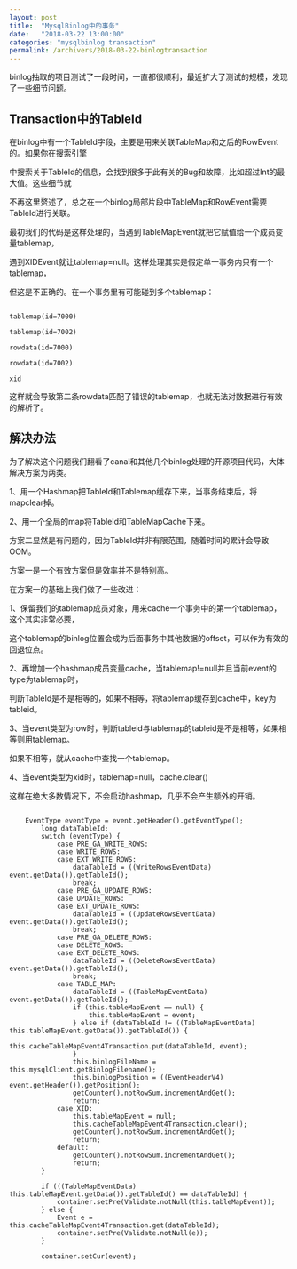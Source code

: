 ```yaml
---
layout: post
title:  "MysqlBinlog中的事务"
date:   "2018-03-22 13:00:00"
categories: "mysqlbinlog transaction"
permalink: /archivers/2018-03-22-binlogtransaction
---
```


binlog抽取的项目测试了一段时间，一直都很顺利，最近扩大了测试的规模，发现了一些细节问题。

## Transaction中的TableId

在binlog中有一个TableId字段，主要是用来关联TableMap和之后的RowEvent的。如果你在搜索引擎

中搜索关于TableId的信息，会找到很多于此有关的Bug和故障，比如超过Int的最大值。这些细节就

不再这里赘述了，总之在一个binlog局部片段中TableMap和RowEvent需要TableId进行关联。

最初我们的代码是这样处理的，当遇到TableMapEvent就把它赋值给一个成员变量tablemap，

遇到XIDEvent就让tablemap=null。这样处理其实是假定单一事务内只有一个tablemap，

但这是不正确的。在一个事务里有可能碰到多个tablemap：


````

tablemap(id=7000)

tablemap(id=7002)

rowdata(id=7000)

rowdata(id=7002)

xid

````

这样就会导致第二条rowdata匹配了错误的tablemap，也就无法对数据进行有效的解析了。

## 解决办法

为了解决这个问题我们翻看了canal和其他几个binlog处理的开源项目代码，大体解决方案为两类。

1、用一个Hashmap把TableId和Tablemap缓存下来，当事务结束后，将mapclear掉。

2、用一个全局的map将TableId和TableMapCache下来。

方案二显然是有问题的，因为TableId并非有限范围，随着时间的累计会导致OOM。

方案一是一个有效方案但是效率并不是特别高。

在方案一的基础上我们做了一些改进：

1、保留我们的tablemap成员对象，用来cache一个事务中的第一个tablemap，这个其实非常必要，

这个tablemap的binlog位置会成为后面事务中其他数据的offset，可以作为有效的回退位点。

2、再增加一个hashmap成员变量cache，当tablemap!=null并且当前event的type为tablemap时，

判断TableId是不是相等的，如果不相等，将tablemap缓存到cache中，key为tableid。

3、当event类型为row时，判断tableid与tablemap的tableid是不是相等，如果相等则用tablemap。

如果不相等，就从cache中查找一个tablemap。

4、当event类型为xid时，tablemap=null，cache.clear()

这样在绝大多数情况下，不会启动hashmap，几乎不会产生额外的开销。


```

 	EventType eventType = event.getHeader().getEventType();
        long dataTableId;
        switch (eventType) {
            case PRE_GA_WRITE_ROWS:
            case WRITE_ROWS:
            case EXT_WRITE_ROWS:
                dataTableId = ((WriteRowsEventData) event.getData()).getTableId();
                break;
            case PRE_GA_UPDATE_ROWS:
            case UPDATE_ROWS:
            case EXT_UPDATE_ROWS:
                dataTableId = ((UpdateRowsEventData) event.getData()).getTableId();
                break;
            case PRE_GA_DELETE_ROWS:
            case DELETE_ROWS:
            case EXT_DELETE_ROWS:
                dataTableId = ((DeleteRowsEventData) event.getData()).getTableId();
                break;
            case TABLE_MAP:
                dataTableId = ((TableMapEventData) event.getData()).getTableId();
                if (this.tableMapEvent == null) {
                    this.tableMapEvent = event;
                } else if (dataTableId != ((TableMapEventData) this.tableMapEvent.getData()).getTableId()) {
                    this.cacheTableMapEvent4Transaction.put(dataTableId, event);
                }
                this.binlogFileName = this.mysqlClient.getBinlogFilename();
                this.binlogPosition = ((EventHeaderV4) event.getHeader()).getPosition();
                getCounter().notRowSum.incrementAndGet();
                return;
            case XID:
                this.tableMapEvent = null;
                this.cacheTableMapEvent4Transaction.clear();
                getCounter().notRowSum.incrementAndGet();
                return;
            default:
                getCounter().notRowSum.incrementAndGet();
                return;
        }

        if (((TableMapEventData) this.tableMapEvent.getData()).getTableId() == dataTableId) {
            container.setPre(Validate.notNull(this.tableMapEvent));
        } else {
            Event e = this.cacheTableMapEvent4Transaction.get(dataTableId);
            container.setPre(Validate.notNull(e));
        }

        container.setCur(event);


```
